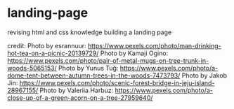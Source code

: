 # landing-page
revising html and css knowledge building a landing page

credit: Photo by esrannuur: https://www.pexels.com/photo/man-drinking-hot-tea-on-a-picnic-20139729/
Photo by Kamaji Ogino: https://www.pexels.com/photo/pair-of-metal-mugs-on-tree-trunk-in-woods-5065153/
Photo by Yunus Tuğ: https://www.pexels.com/photo/a-dome-tent-between-autumn-trees-in-the-woods-7473793/
Photo by Jakob Jin: https://www.pexels.com/photo/scenic-forest-bridge-in-jeju-island-28967155/
Photo by Valeriia Harbuz: https://www.pexels.com/photo/a-close-up-of-a-green-acorn-on-a-tree-27959640/